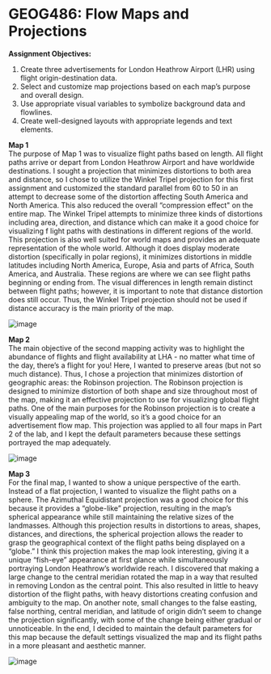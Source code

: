 # GEOG486: Flow Maps and Projections

<b>Assignment Objectives:</b>
1. Create three advertisements for London Heathrow Airport (LHR) using flight origin-destination data.
2. Select and customize map projections based on each map’s purpose and overall design.
3. Use appropriate visual variables to symbolize background data and flowlines.
4. Create well-designed layouts with appropriate legends and text elements.

<b> Map 1</b><br>
The purpose of Map 1 was to visualize flight paths based on length. All flight paths arrive or depart from London Heathrow Airport and have worldwide destinations. I sought a projection that minimizes distortions to both area and distance, so I chose to utilize the Winkel Tripel projection for this first assignment and customized the standard parallel from 60 to 50 in an attempt to decrease some of the distortion affecting South America and North America. This also reduced the overall “compression effect" on the entire map. The Winkel Tripel attempts to minimize three kinds of distortions including area, direction, and distance which can make it a good choice for visualizing f light paths with destinations in different regions of the world. This projection is also well suited for world maps and provides an adequate representation of the whole world. Although it does display moderate distortion (specifically in polar regions), it minimizes distortions in middle latitudes including North America, Europe, Asia and parts of Africa, South America, and Australia. These regions are where we can see flight paths beginning or ending from. The visual differences in length remain distinct between flight paths; however, it is important to note that distance distortion does still occur. Thus, the Winkel Tripel projection should not be used if distance accuracy is the main priority of the map. <br>

![image](https://github.com/bec-in-tech/GEOG486-Flow-Mapping/assets/120440399/2476af4c-8c88-46dd-8855-738cabc5a327)

<b>Map 2 </b><br>
The main objective of the second mapping activity was to highlight the abundance of flights and flight availability at LHA - no matter what time of the day, there’s a flight for you! Here, I wanted to preserve areas (but not so much distance). Thus, I chose a projection that minimizes distortion of geographic areas: the Robinson projection. The Robinson projection is designed to minimize distortion of both shape and size throughout most of the map, making it an effective projection to use for visualizing global flight paths. One of the main purposes for the Robinson projection is to create a visually appealing map of the world, so it’s a good choice for an advertisement flow map. This projection was applied to all four maps in Part 2 of the lab, and I kept the default parameters because these settings portrayed the map adequately. <br>

![image](https://github.com/bec-in-tech/GEOG486-Flow-Mapping/assets/120440399/e5df4e5d-79f6-4b9f-9565-6a77bc4e3599)</center>

<b>Map 3</b><br>
For the final map, I wanted to show a unique perspective of the earth. Instead of a flat projection, I wanted to visualize the flight paths on a sphere. The Azimuthal Equidistant projection was a good choice for this because it provides a “globe-like” projection, resulting in the map’s spherical appearance while still maintaining the relative sizes of the landmasses. Although this projection results in distortions to areas, shapes, distances, and directions, the spherical projection allows the reader to grasp the geographical context of the flight paths being displayed on a “globe.” I think this projection makes the map look interesting, giving it a unique “fish-eye” appearance at first glance while simultaneously portraying London Heathrow’s worldwide reach. I discovered that making a large change to the central meridian rotated the map in a way that resulted in removing London as the central point. This also resulted in little to heavy distortion of the flight paths, with heavy distortions creating confusion and ambiguity to the map. On another note, small changes to the false easting, false northing, central meridian, and latitude of origin didn’t seem to change the projection significantly, with some of the change being either gradual or unnoticeable. In the end, I decided to maintain the default parameters for this map because the default settings visualized the map and its flight paths in a more pleasant and aesthetic manner. <br>

![image](https://github.com/bec-in-tech/GEOG486-Flow-Mapping/assets/120440399/c0d6bfe2-8f34-44b7-8585-b140793e18b5)


